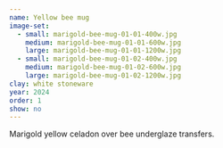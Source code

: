 ```yaml
---
name: Yellow bee mug
image-set:
  - small: marigold-bee-mug-01-01-400w.jpg
    medium: marigold-bee-mug-01-01-600w.jpg
    large: marigold-bee-mug-01-01-1200w.jpg
  - small: marigold-bee-mug-01-02-400w.jpg
    medium: marigold-bee-mug-01-02-600w.jpg
    large: marigold-bee-mug-01-02-1200w.jpg
clay: white stoneware
year: 2024
order: 1
show: no
---
```


Marigold yellow celadon over bee underglaze transfers.